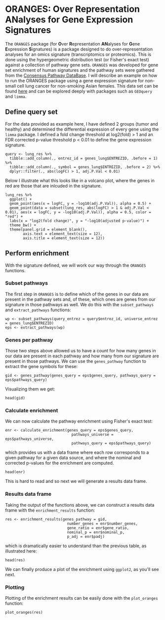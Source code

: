 # ORANGES: Over Representation ANalyses for Gene Expression Signatures

The `ORANGES` package (for **O**ver **R**epresentation **AN**alyses for **G**ene **E**xpression **S**ignatures) is a package designed to do over-representation analyses for an omics signature (transcriptomics or proteomics). This is done using the hypergeometric distribution test (or Fisher's exact test) against a collection of pathway gene sets. `ORANGES` was developed for gene set enrichment of human signatures and the pathway sets were gathered from the [Consensus Pathway DataBase](http://cpdb.molgen.mpg.de). I will describe an example on how to run the ORANGES package using a gene expression signature for non-small cell lung cancer for non-smoking Asian females. This data set can be found [here](https://www.ncbi.nlm.nih.gov/geo/query/acc.cgi?acc=GSE19804) and can be explored deeply with packages such as `GEOquery` and `limma`.

## Define query set
For the data provided as example here, I have defined 2 groups (tumor and healthy) and determined the differential expression of every gene using the `limma` package. I defined a fold change threshold at log2(fold) > 1 and an FDR corrected p-value threshold p < 0.01 to define the gene expression signature.

```{r define_signature}
query <- lung_res %>%
  tibble::add_column(., entrez_id = genes_lung$ENTREZID, .before = 1) %>%
  tibble::add_column(., symbol = genes_lung$ENTREZID, .before = 2) %>%
  dplyr::filter(., abs(logFC) > 1, adj.P.Val < 0.01)
```

Below I illustrate what this looks like in a volcano plot, where the genes in red are those that are inlcuded in the signature.

```{r volcano}
lung_res %>%
  ggplot() +
  geom_point(aes(x = logFC, y = -log10(adj.P.Val)), alpha = 0.5) +
  geom_point(data = subset(lung_res, abs(logFC) > 1 & adj.P.Val < 0.01), aes(x = logFC, y = -log10(adj.P.Val)), alpha = 0.5, color = "red") +
  labs(x = "log2(fold change)", y = "-log10(adjusted p-value)") +
  theme_bw() +
  theme(panel.grid = element_blank(),
        axis.text = element_text(size = 12),
        axis.title = element_text(size = 12))
```


## Perform enrichment
With the signature defined, we will work our way through the `ORANGES` functions.

### Subset pathways
The first step in `ORANGES` is to define which of the genes in our data are present in the pathway sets and, of these, which ones are genes from our signature in those pathways as well. We do this with the `subset_pathways` and `extract_pathways` functions:

```{r subset_pathways}
wp <- subset_pathways(query_entrez = query$entrez_id, universe_entrez = genes_lung$ENTREZID)
eps <- extract_pathways(wp)
```

### Genes per pathway
Those two steps above allowed us to have a count for how many genes in our data are present in each pathway and how many from our signature are present in those pathways. We can use the `genes_pathway` function to extract the gene symbols for these:

```{r genes_pathway}
gid <- genes_pathway(genes_query = eps$genes_query, pathways_query = eps$pathways_query)
```

Visualizing them we get:

```{r gene_symbols_pathways}
head(gid)
```


### Calculate enrichment
We can now calculate the pathway enrichment using Fisher's exact test:

```{r calculate_enrichment}
enr <- calculate_enrichment(genes_query = eps$genes_query,
                              pathways_universe = eps$pathways_universe,
                              pathways_query = eps$pathways_query)
```

which provides us with a data frame where each row corresponds to a given pathway for a given data source, and where the nominal and corrected p-values for the enrichment are computed.

```{r enr_table}
head(enr)
```

This is hard to read and so next we will generate a results data frame.

### Results data frame
Taking the output of the functions above, we can construct a results data frame with the `enrichment_results` function:

```{r}
res <- enrichment_results(genes_pathway = gid,
                            number_genes = enr$number_genes,
                            gene_ratio = enr$gene_ratio,
                            nominal_p = enr$nominal_p,
                            p_adj = enr$padj)
```

which is dramatically easier to understand than the previous table, as illustrated here:

```{r res_table}
head(res)
```

We can finally produce a plot of the enrichment using `ggplot2`, as you'll see next.

### Plotting
Plotting of the enrichment results can be easily done with the `plot_oranges` function:

```{r plotting}
plot_oranges(res)
```
